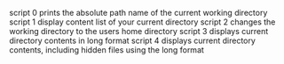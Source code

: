 script 0 prints the absolute path name of the current working directory
script 1 display content list of your current directory
script 2 changes the working directory to the users home directory
script 3 displays current directory contents in long format
script 4 displays current directory contents, including hidden files using the long format
